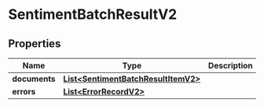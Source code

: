 
# SentimentBatchResultV2

## Properties
Name | Type | Description | Notes
------------ | ------------- | ------------- | -------------
**documents** | [**List&lt;SentimentBatchResultItemV2&gt;**](SentimentBatchResultItemV2.md) |  |  [optional]
**errors** | [**List&lt;ErrorRecordV2&gt;**](ErrorRecordV2.md) |  |  [optional]



